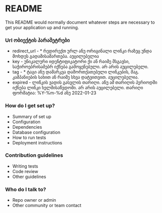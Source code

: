 # README #

This README would normally document whatever steps are necessary to get your application up and running.

### Url ობიექტის პარამეტრები ###

* redirect_url - * რედირექთ ურლ ანუ ორიგინალი ლინკი რაზეც უნდა მოხდეს გადამისამართება. აუცილებელია
* key - უნიკალური იდენტიფიკატორი ქი ან რაიმე მსგავსი, საჭიროებრისამებრ იქნება გამოყენებული. არ არის აუცილებელი.
* tag - * ტაგი ანუ დამარკვა დაშორთქათებული ლინკების, მაგ. კამპანიების სახით ან რაიმე სხვა დატვითვით. აუცილებელია.
* expired - ლინკის ვადის გასვლის თარიღი. ანუ ამ თარიღის პერიოდში იქნება ლინკი ხელმისაწვდომი. არ არის აუცილებელი.
            თარიღი ფორმატია: %Y-%m-%d ანუ 2022-01-23

### How do I get set up? ###

* Summary of set up
* Configuration
* Dependencies
* Database configuration
* How to run tests
* Deployment instructions

### Contribution guidelines ###

* Writing tests
* Code review
* Other guidelines

### Who do I talk to? ###

* Repo owner or admin
* Other community or team contact